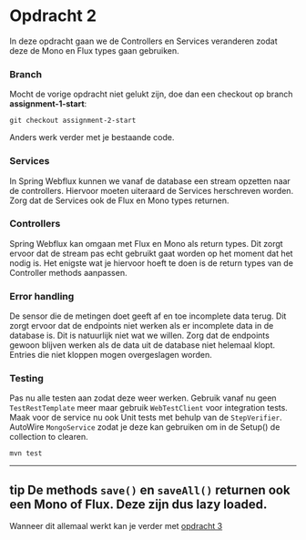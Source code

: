 # Opdracht 2
In deze opdracht gaan we de Controllers en Services veranderen zodat deze
de Mono en Flux types gaan gebruiken. 

### Branch

Mocht de vorige opdracht niet gelukt zijn, doe dan een checkout op 
branch __assignment-1-start__:
```
git checkout assignment-2-start
```

Anders werk verder met je bestaande code.


### Services
In Spring Webflux kunnen we vanaf de database een stream opzetten naar de controllers. Hiervoor
moeten uiteraard de Services herschreven worden. Zorg dat de Services ook de Flux en 
Mono types returnen. 

### Controllers
Spring Webflux kan omgaan met Flux en Mono als return types. Dit zorgt ervoor dat de stream
pas echt gebruikt gaat worden op het moment dat het nodig is. Het enigste wat je hiervoor hoeft
te doen is de return types van de Controller methods aanpassen.

### Error handling
De sensor die de metingen doet geeft af en toe incomplete data terug. Dit zorgt ervoor
dat de endpoints niet werken als er incomplete data in de database is. Dit is natuurlijk niet 
wat we willen. Zorg dat de endpoints gewoon blijven werken als de data uit de database niet 
helemaal klopt. Entries die niet kloppen mogen overgeslagen worden. 

### Testing
Pas nu alle testen aan zodat deze weer werken. Gebruik vanaf nu geen `TestRestTemplate` meer maar gebruik
`WebTestClient` voor integration tests. Maak voor de service nu ook Unit tests met behulp van de `StepVerifier`. AutoWire `MongoService` zodat je 
deze kan gebruiken om in de Setup() de collection to clearen.

```
mvn test
```
---
**tip**
De methods `save()` en `saveAll()` returnen ook een Mono of Flux. Deze zijn dus lazy loaded.
---


Wanneer dit allemaal werkt kan je verder met [opdracht 3](https://git.quintor.nl/SG-QuintorAcademy/webflux-hands-on/tree/assignment-3-start)






